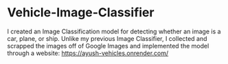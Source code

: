 # Vehicle-Image-Classifier
I created an Image Classification model for detecting whether an image is a car, plane, or ship. Unlike my previous Image Classifier, I collected and scrapped the images off of Google Images and implemented the model through a website: https://ayush-vehicles.onrender.com/
